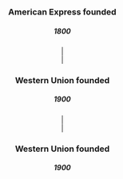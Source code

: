 <div align="center">
  <h3>American Express founded</h3>
  <h5>1800</h5>
  | <br>
  | <br>
  <h3>Western Union founded</h3>
  <h5>1900</h5>
  | <br>
  | <br>
  <h3>Western Union founded</h3>
  <h5>1900</h5>
</div>
